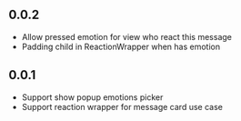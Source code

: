 ## 0.0.2

* Allow pressed emotion for view who react this message
* Padding child in ReactionWrapper when has emotion
## 0.0.1

* Support show popup emotions picker
* Support reaction wrapper for message card use case

